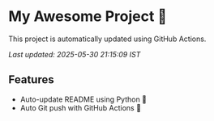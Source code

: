 # My Awesome Project 🚀

This project is automatically updated using GitHub Actions.

_Last updated: 2025-05-30 21:15:09 IST_

## Features
- Auto-update README using Python 🐍
- Auto Git push with GitHub Actions 🤖
